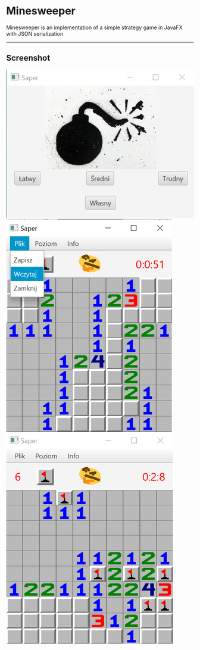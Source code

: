 # Minesweeper

Minesweeper is an implementation of a simple strategy game in JavaFX with JSON serialization

---

## Screenshot
![](s1.png)
![](s2.png)
![](s3.png)